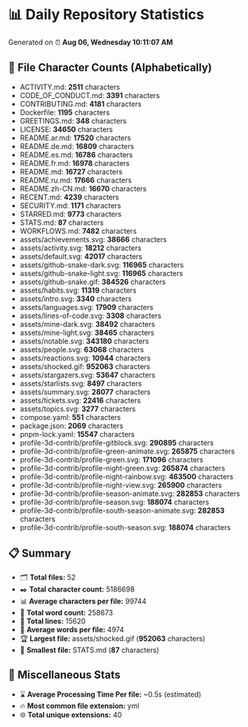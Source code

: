 # 📊 Daily Repository Statistics
Generated on ⏰ **Aug 06, Wednesday 10:11:07 AM**

## 📂 File Character Counts (Alphabetically)
- ACTIVITY.md: **2511** characters
- CODE_OF_CONDUCT.md: **3391** characters
- CONTRIBUTING.md: **4181** characters
- Dockerfile: **1195** characters
- GREETINGS.md: **348** characters
- LICENSE: **34650** characters
- README.ar.md: **17520** characters
- README.de.md: **16809** characters
- README.es.md: **16786** characters
- README.fr.md: **16978** characters
- README.md: **16727** characters
- README.ru.md: **17666** characters
- README.zh-CN.md: **16670** characters
- RECENT.md: **4239** characters
- SECURITY.md: **1171** characters
- STARRED.md: **9773** characters
- STATS.md: **87** characters
- WORKFLOWS.md: **7482** characters
- assets/achievements.svg: **38666** characters
- assets/activity.svg: **18212** characters
- assets/default.svg: **42017** characters
- assets/github-snake-dark.svg: **116965** characters
- assets/github-snake-light.svg: **116965** characters
- assets/github-snake.gif: **384526** characters
- assets/habits.svg: **11319** characters
- assets/intro.svg: **3340** characters
- assets/languages.svg: **17909** characters
- assets/lines-of-code.svg: **3308** characters
- assets/mine-dark.svg: **38492** characters
- assets/mine-light.svg: **38465** characters
- assets/notable.svg: **343180** characters
- assets/people.svg: **63068** characters
- assets/reactions.svg: **10944** characters
- assets/shocked.gif: **952063** characters
- assets/stargazers.svg: **53647** characters
- assets/starlists.svg: **8497** characters
- assets/summary.svg: **28077** characters
- assets/tickets.svg: **22416** characters
- assets/topics.svg: **3277** characters
- compose.yaml: **551** characters
- package.json: **2069** characters
- pnpm-lock.yaml: **15547** characters
- profile-3d-contrib/profile-gitblock.svg: **290895** characters
- profile-3d-contrib/profile-green-animate.svg: **265875** characters
- profile-3d-contrib/profile-green.svg: **171096** characters
- profile-3d-contrib/profile-night-green.svg: **265874** characters
- profile-3d-contrib/profile-night-rainbow.svg: **463500** characters
- profile-3d-contrib/profile-night-view.svg: **265900** characters
- profile-3d-contrib/profile-season-animate.svg: **282853** characters
- profile-3d-contrib/profile-season.svg: **188074** characters
- profile-3d-contrib/profile-south-season-animate.svg: **282853** characters
- profile-3d-contrib/profile-south-season.svg: **188074** characters

## 📋 Summary
- 🗂️ **Total files:** 52
- ✒️ **Total character count:** 5186698
- 📊 **Average characters per file:** 99744
- 📝 **Total word count:** 258673
- 🧾 **Total lines:** 15620
- 📐 **Average words per file:** 4974
- 🏆 **Largest file:** assets/shocked.gif (**952063** characters)
- 🥉 **Smallest file:** STATS.md (**87** characters)

## 🌟 Miscellaneous Stats
- ⌛ **Average Processing Time Per file:** ~0.5s (estimated)
- 🔥 **Most common file extension:** yml
- 🌐 **Total unique extensions:** 40
